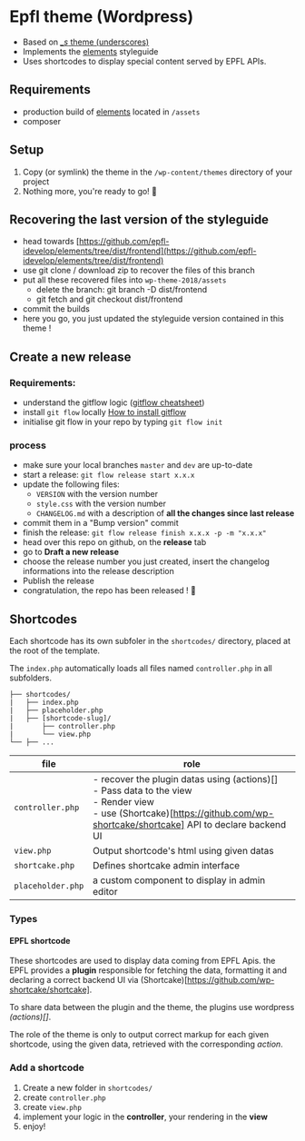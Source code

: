 
Epfl theme (Wordpress)
===
 * Based on [*_s* theme (underscores)](https://underscores.me/)
 * Implements the [elements](https://github.com/epfl-idevelop/elements) styleguide
 * Uses shortcodes to display special content served by EPFL APIs.

## Requirements
  * production build of [elements](https://github.com/epfl-idevelop/elements) located in `/assets`
  * composer

## Setup
  1. Copy (or symlink) the theme in the `/wp-content/themes` directory of your project
  2. Nothing more, you're ready to go! 🚀

## Recovering the last version of the styleguide
  - head towards [https://github.com/epfl-idevelop/elements/tree/dist/frontend](https://github.com/epfl-idevelop/elements/tree/dist/frontend)
  - use git clone / download zip to recover the files of this branch
  - put all these recovered files into `wp-theme-2018/assets` 
    - delete the branch: git branch -D dist/frontend
    - git fetch and git checkout dist/frontend
  - commit the builds
  - here you go, you just updated the styleguide version contained in this theme !

## Create a new release
  ### Requirements:
  - understand the gitflow logic ([gitflow cheatsheet](https://danielkummer.github.io/git-flow-cheatsheet/))
  - install `git flow` locally [How to install gitflow](https://github.com/nvie/gitflow/wiki/Installation)
  - initialise git flow in your repo by typing `git flow init`

### process
  - make sure your local branches `master` and `dev` are up-to-date
  - start a release: `git flow release start x.x.x`
  - update the following files:
    - `VERSION` with the version number
    - `style.css` with the version number
    - `CHANGELOG.md` with a description of **all the changes since last release**
  - commit them in a "Bump version" commit
  - finish the release: `git flow release finish x.x.x -p -m "x.x.x"` 
  - head over this repo on github, on the **release** tab
  - go to **Draft a new release**
  - choose the release number you just created, insert the changelog informations into the release description
  - Publish the release
  - congratulation, the repo has been released ! 🎉


## Shortcodes
Each shortcode has its own subfoler in the `shortcodes/` directory, placed at the root of the template.

The `index.php` automatically loads all files named `controller.php` in all subfolders.

  ```
  ├── shortcodes/
  |   ├── index.php
  |   ├── placeholder.php
  |   ├── [shortcode-slug]/
  |       ├── controller.php
  |       └── view.php
  └── ├── ...
```
file|role
--|--
`controller.php`| - recover the plugin datas using (actions)[]<br/>- Pass data to the view<br>- Render view<br>- use (Shortcake)[https://github.com/wp-shortcake/shortcake] API to declare backend UI
`view.php`|Output shortcode's html using given datas
`shortcake.php`|Defines shortcake admin interface
`placeholder.php`|a custom component to display in admin editor

### Types
#### EPFL shortcode
These shortcodes are used to display data coming from EPFL Apis. the EPFL provides a **plugin** responsible for fetching the data, formatting it and declaring a correct backend UI via (Shortcake)[https://github.com/wp-shortcake/shortcake].

To share data between the plugin and the theme, the plugins use wordpress *(actions)[]*.

The role of the theme is only to output correct markup for each given shortcode, using the given data, retrieved with the corresponding *action*.

### Add a shortcode
1. Create a new folder in  `shortcodes/`
2. create `controller.php`
3. create `view.php`
4. implement your logic in the **controller**, your rendering in the **view**
5. enjoy!
